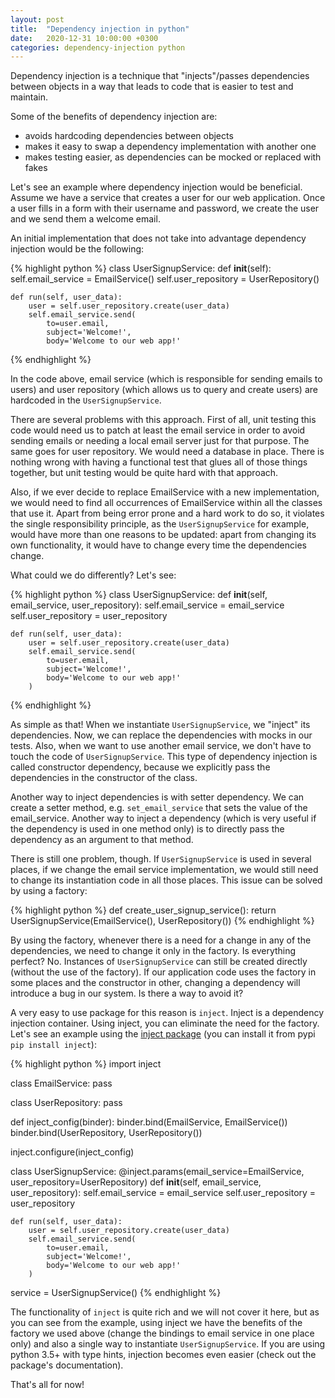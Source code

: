 ```yaml
---
layout: post
title:  "Dependency injection in python"
date:   2020-12-31 10:00:00 +0300
categories: dependency-injection python
---
```

Dependency injection is a technique that "injects"/passes dependencies between objects in a way that leads to code that is easier to test and maintain.

Some of the benefits of dependency injection are:

* avoids hardcoding dependencies between objects
* makes it easy to swap a dependency implementation with another one
* makes testing easier, as dependencies can be mocked or replaced with fakes

Let's see an example where dependency injection would be beneficial. Assume we have a service that creates a user for our web application. Once a user fills in a form with their username and password, we create the user and we send them a welcome email.

An initial implementation that does not take into advantage dependency injection would be the following:

{% highlight python %}
class UserSignupService:
    def __init__(self):
        self.email_service = EmailService()
        self.user_repository = UserRepository()

    def run(self, user_data):
        user = self.user_repository.create(user_data)
        self.email_service.send(
            to=user.email,
            subject='Welcome!',
            body='Welcome to our web app!'
{% endhighlight %}

In the code above, email service (which is responsible for sending emails to users) and user repository (which allows us to query and create users) are hardcoded in the ```UserSignupService```.

There are several problems with this approach. First of all, unit testing this code would need us to patch at least the email service in order to avoid sending emails or needing a local email server just for that purpose. The same goes for user repository. We would need a database in place. There is nothing wrong with having a functional test that glues all of those things together, but unit testing would be quite hard with that approach.

Also, if we ever decide to replace EmailService with a new implementation, we would need to find all occurrences of EmailService within all the classes that use it. Apart from being error prone and a hard work to do so, it violates the single responsibility principle, as the ```UserSignupService``` for example, would have more than one reasons to be updated: apart from changing its own functionality, it would have to change every time the dependencies change.

What could we do differently? Let's see:

{% highlight python %}
class UserSignupService:
    def __init__(self, email_service, user_repository):
        self.email_service = email_service
        self.user_repository = user_repository

    def run(self, user_data):
        user = self.user_repository.create(user_data)
        self.email_service.send(
            to=user.email,
            subject='Welcome!',
            body='Welcome to our web app!'
        )
{% endhighlight %}

As simple as that! When we instantiate ```UserSignupService```, we "inject" its dependencies. Now, we can replace the dependencies with mocks in our tests. Also, when we want to use another email service, we don't have to touch the code of ```UserSignupService```. This type of dependency injection is called constructor dependency, because we explicitly pass the dependencies in the constructor of the class.

Another way to inject dependencies is with setter dependency. We can create a setter method, e.g. ```set_email_service``` that sets the value of the email_service. Another way to inject a dependency (which is very useful if the dependency is used in one method only) is to directly pass the dependency as an argument to that method.

There is still one problem, though. If ```UserSignupService``` is used in several places, if we change the email service implementation, we would still need to change its instantiation code in all those places. This issue can be solved by using a factory:

{% highlight python %}
def create_user_signup_service():
    return UserSignupService(EmailService(), UserRepository())
{% endhighlight %}

By using the factory, whenever there is a need for a change in any of the dependencies, we need to change it only in the factory. Is everything perfect? No. Instances of ```UserSignupService``` can still be created directly (without the use of the factory). If our application code uses the factory in some places and the constructor in other, changing a dependency will introduce a bug in our system. Is there a way to avoid it?

A very easy to use package for this reason is ```inject```. Inject is a dependency injection container. Using inject, you can eliminate the need for the factory. Let's see an example using the <a href="https://github.com/ivankorobkov/python-inject" target="_blank" rel="noopener nofollow">inject package</a> (you can install it from pypi ```pip install inject```):

{% highlight python %}
import inject

class EmailService:
    pass

class UserRepository:
    pass


def inject_config(binder):
    binder.bind(EmailService, EmailService())
    binder.bind(UserRepository, UserRepository())

inject.configure(inject_config)


class UserSignupService:
    @inject.params(email_service=EmailService, user_repository=UserRepository)
    def __init__(self, email_service, user_repository):
        self.email_service = email_service
        self.user_repository = user_repository

    def run(self, user_data):
        user = self.user_repository.create(user_data)
        self.email_service.send(
            to=user.email,
            subject='Welcome!',
            body='Welcome to our web app!'
        )

service = UserSignupService()
{% endhighlight %}

The functionality of ```inject``` is quite rich and we will not cover it here, but as you can see from the example, using inject we have the benefits of the factory we used above (change the bindings to email service in one place only) and also a single way to instantiate ```UserSignupService```. If you are using python 3.5+ with type hints, injection becomes even easier (check out the package's documentation).


That's all for now!

